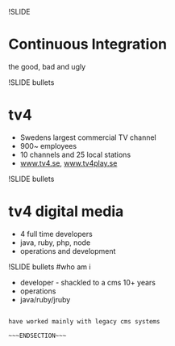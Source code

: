 !SLIDE 
# Continuous Integration 
the good, bad and ugly 

!SLIDE bullets 
# tv4
* Swedens largest commercial TV channel
* 900~ employees
* 10 channels and 25 local stations
* www.tv4.se, www.tv4play.se

!SLIDE bullets 
# tv4 digital media
* 4 full time developers
* java, ruby, php, node
* operations and development

!SLIDE bullets 
#who am i
* developer - shackled to a cms 10+ years
* operations
* java/ruby/jruby

~~~SECTION:notes~~~

have worked mainly with legacy cms systems

~~~ENDSECTION~~~
